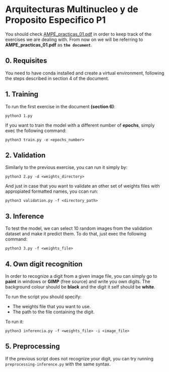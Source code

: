 # Arquitecturas Multinucleo y de Proposito Especifico P1

You should check [AMPE_practicas_01.pdf](https://github.com/quico637/dnn-ampe/blob/main/AMPE_practicas_01.pdf) in order to keep track of the exercises we are dealing with. From now on we will be referring to **AMPE_practicas_01.pdf** as **`the document`**.

## 0. Requisites

You need to have conda installed and create a virtual environment, following the steps described in section 4 of the document.


## 1. Training

To run the first exercise in the document **(section 6)**:

```
python3 1.py 
```

If you want to train the model with a different number of **epochs**, simply exec the following command:

```
python3 train.py -e <epochs_number>
```

## 2. Validation

Similarly to the previous exercise, you can run it simply by:

```
python3 2.py -d <weights_directory>
```

And just in case that you want to validate an other set of weights files with appropiated formatted names, you ccan run:

```
python3 validation.py -f <directory_path>
```


## 3. Inference

To test the model, we can select 10 random images from the validation dataset and make it predict them. To do that, just exec the following command:

```
python3 3.py -f <weights_file>
```

## 4. Own digit recognition

In order to recognize a digit from a given image file, you can simply go to **paint** in windows or **GIMP** (free source) and write you own digits. The background colour should be **black** and the digit it self should be **white**. 

To run the script you should specify:

- The weights file that you want to use.
- The path to the file containing the digit.

To run it: 


```
python3 inferencia.py -f <weights_file> -i <image_file>
```

## 5. Preprocessing
If the previous script does not recognize your digit, you can try running `preprocessing-inference.py` with the same syntax.
